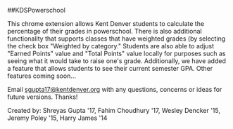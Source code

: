 ##KDSPowerschool

This chrome extension allows Kent Denver students to calculate the percentage of their grades in powerschool. There is also additional functionality that supports classes that have weighted grades (by selecting the check box "Weighted by category." Students are also able to adjust "Earned Points" value and "Total Points" value locally for purposes such as seeing what it would take to raise one's grade. Additionally, we have added a feature that allows students to see their current semester GPA. Other features coming soon...

Email sgupta17@kentdenver.org with any questions, concerns or ideas for future versions. Thanks!

Created by:
Shreyas Gupta '17, Fahim Choudhury '17, Wesley Dencker '15, Jeremy Poley '15, Harry James '14
